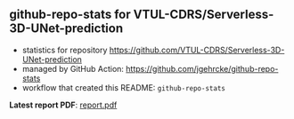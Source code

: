 ## github-repo-stats for VTUL-CDRS/Serverless-3D-UNet-prediction

- statistics for repository https://github.com/VTUL-CDRS/Serverless-3D-UNet-prediction
- managed by GitHub Action: https://github.com/jgehrcke/github-repo-stats
- workflow that created this README: `github-repo-stats`

**Latest report PDF**: [report.pdf](https://github.com/VTUL-CDRS/Serverless-3D-UNet-prediction/raw/github-repo-stats/VTUL-CDRS/Serverless-3D-UNet-prediction/latest-report/report.pdf)

